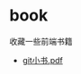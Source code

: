 # book
收藏一些前端书籍
* [git小书.pdf](https://github.com/865077695/book/releases/download/git%E5%B0%8F%E4%B9%A6/git.pdf)
